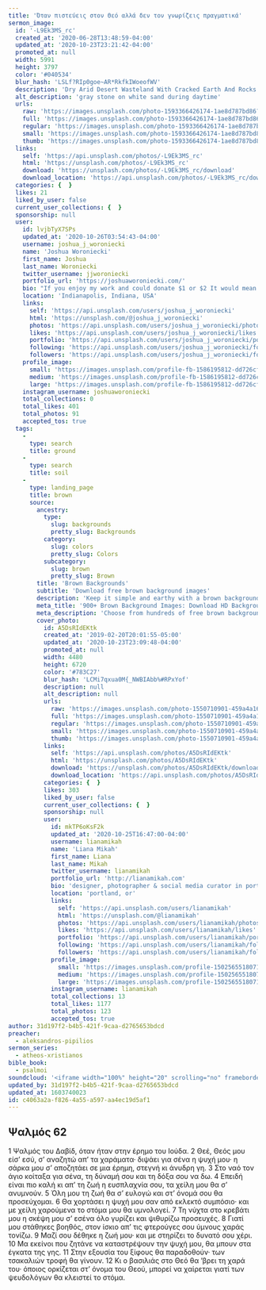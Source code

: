 ```yaml
---
title: 'Όταν πιστεύεις στον Θεό αλλά δεν τον γνωρίζεις πραγματικά'
sermon_image:
  id: '-L9Ek3MS_rc'
  created_at: '2020-06-28T13:48:59-04:00'
  updated_at: '2020-10-23T23:21:42-04:00'
  promoted_at: null
  width: 5991
  height: 3797
  color: '#040534'
  blur_hash: 'LSLf?RIp0goe~AR*RkfkIWoeofWV'
  description: 'Dry Arid Desert Wasteland With Cracked Earth And Rocks'
  alt_description: 'gray stone on white sand during daytime'
  urls:
    raw: 'https://images.unsplash.com/photo-1593366426174-1ae8d787bd86?ixlib=rb-1.2.1&ixid=eyJhcHBfaWQiOjE2Mzc0OX0'
    full: 'https://images.unsplash.com/photo-1593366426174-1ae8d787bd86?ixlib=rb-1.2.1&q=85&fm=jpg&crop=entropy&cs=srgb&ixid=eyJhcHBfaWQiOjE2Mzc0OX0'
    regular: 'https://images.unsplash.com/photo-1593366426174-1ae8d787bd86?ixlib=rb-1.2.1&q=80&fm=jpg&crop=entropy&cs=tinysrgb&w=1080&fit=max&ixid=eyJhcHBfaWQiOjE2Mzc0OX0'
    small: 'https://images.unsplash.com/photo-1593366426174-1ae8d787bd86?ixlib=rb-1.2.1&q=80&fm=jpg&crop=entropy&cs=tinysrgb&w=400&fit=max&ixid=eyJhcHBfaWQiOjE2Mzc0OX0'
    thumb: 'https://images.unsplash.com/photo-1593366426174-1ae8d787bd86?ixlib=rb-1.2.1&q=80&fm=jpg&crop=entropy&cs=tinysrgb&w=200&fit=max&ixid=eyJhcHBfaWQiOjE2Mzc0OX0'
  links:
    self: 'https://api.unsplash.com/photos/-L9Ek3MS_rc'
    html: 'https://unsplash.com/photos/-L9Ek3MS_rc'
    download: 'https://unsplash.com/photos/-L9Ek3MS_rc/download'
    download_location: 'https://api.unsplash.com/photos/-L9Ek3MS_rc/download'
  categories: {  }
  likes: 21
  liked_by_user: false
  current_user_collections: {  }
  sponsorship: null
  user:
    id: lvjbTyX7SPs
    updated_at: '2020-10-26T03:54:43-04:00'
    username: joshua_j_woroniecki
    name: 'Joshua Woroniecki'
    first_name: Joshua
    last_name: Woroniecki
    twitter_username: jjworoniecki
    portfolio_url: 'https://joshuaworoniecki.com/'
    bio: "If you enjoy my work and could donate $1 or $2 It would mean a lot to me. I work really hard to shoot some great photography. :) You can donate to my Paypal: joshuaworoniecki@gmail.com \r\nAnd/or please follow On Instagram: @joshuaworoneicki"
    location: 'Indianapolis, Indiana, USA'
    links:
      self: 'https://api.unsplash.com/users/joshua_j_woroniecki'
      html: 'https://unsplash.com/@joshua_j_woroniecki'
      photos: 'https://api.unsplash.com/users/joshua_j_woroniecki/photos'
      likes: 'https://api.unsplash.com/users/joshua_j_woroniecki/likes'
      portfolio: 'https://api.unsplash.com/users/joshua_j_woroniecki/portfolio'
      following: 'https://api.unsplash.com/users/joshua_j_woroniecki/following'
      followers: 'https://api.unsplash.com/users/joshua_j_woroniecki/followers'
    profile_image:
      small: 'https://images.unsplash.com/profile-fb-1586195812-dd726cf1a63d.jpg?ixlib=rb-1.2.1&q=80&fm=jpg&crop=faces&cs=tinysrgb&fit=crop&h=32&w=32'
      medium: 'https://images.unsplash.com/profile-fb-1586195812-dd726cf1a63d.jpg?ixlib=rb-1.2.1&q=80&fm=jpg&crop=faces&cs=tinysrgb&fit=crop&h=64&w=64'
      large: 'https://images.unsplash.com/profile-fb-1586195812-dd726cf1a63d.jpg?ixlib=rb-1.2.1&q=80&fm=jpg&crop=faces&cs=tinysrgb&fit=crop&h=128&w=128'
    instagram_username: joshuaworoniecki
    total_collections: 0
    total_likes: 401
    total_photos: 91
    accepted_tos: true
  tags:
    -
      type: search
      title: ground
    -
      type: search
      title: soil
    -
      type: landing_page
      title: brown
      source:
        ancestry:
          type:
            slug: backgrounds
            pretty_slug: Backgrounds
          category:
            slug: colors
            pretty_slug: Colors
          subcategory:
            slug: brown
            pretty_slug: Brown
        title: 'Brown Backgrounds'
        subtitle: 'Download free brown background images'
        description: 'Keep it simple and earthy with a brown background from Unsplash. All of our images are beautiful, curated, and free to download. Welcome to the future.'
        meta_title: '900+ Brown Background Images: Download HD Backgrounds on Unsplash'
        meta_description: 'Choose from hundreds of free brown backgrounds. Download beautiful, curated free backgrounds on Unsplash.'
        cover_photo:
          id: A5DsRIdEKtk
          created_at: '2019-02-20T20:01:55-05:00'
          updated_at: '2020-10-23T23:09:48-04:00'
          promoted_at: null
          width: 4480
          height: 6720
          color: '#783C27'
          blur_hash: 'LCMi7qxua0M{_NWBIAbb%#RPxYof'
          description: null
          alt_description: null
          urls:
            raw: 'https://images.unsplash.com/photo-1550710901-459a4a16d4a8?ixlib=rb-1.2.1'
            full: 'https://images.unsplash.com/photo-1550710901-459a4a16d4a8?ixlib=rb-1.2.1&q=85&fm=jpg&crop=entropy&cs=srgb'
            regular: 'https://images.unsplash.com/photo-1550710901-459a4a16d4a8?ixlib=rb-1.2.1&q=80&fm=jpg&crop=entropy&cs=tinysrgb&w=1080&fit=max'
            small: 'https://images.unsplash.com/photo-1550710901-459a4a16d4a8?ixlib=rb-1.2.1&q=80&fm=jpg&crop=entropy&cs=tinysrgb&w=400&fit=max'
            thumb: 'https://images.unsplash.com/photo-1550710901-459a4a16d4a8?ixlib=rb-1.2.1&q=80&fm=jpg&crop=entropy&cs=tinysrgb&w=200&fit=max'
          links:
            self: 'https://api.unsplash.com/photos/A5DsRIdEKtk'
            html: 'https://unsplash.com/photos/A5DsRIdEKtk'
            download: 'https://unsplash.com/photos/A5DsRIdEKtk/download'
            download_location: 'https://api.unsplash.com/photos/A5DsRIdEKtk/download'
          categories: {  }
          likes: 303
          liked_by_user: false
          current_user_collections: {  }
          sponsorship: null
          user:
            id: mkTP6oKsF2k
            updated_at: '2020-10-25T16:47:00-04:00'
            username: lianamikah
            name: 'Liana Mikah'
            first_name: Liana
            last_name: Mikah
            twitter_username: lianamikah
            portfolio_url: 'http://lianamikah.com'
            bio: 'designer, photographer & social media curator in portland, OR'
            location: 'portland, or'
            links:
              self: 'https://api.unsplash.com/users/lianamikah'
              html: 'https://unsplash.com/@lianamikah'
              photos: 'https://api.unsplash.com/users/lianamikah/photos'
              likes: 'https://api.unsplash.com/users/lianamikah/likes'
              portfolio: 'https://api.unsplash.com/users/lianamikah/portfolio'
              following: 'https://api.unsplash.com/users/lianamikah/following'
              followers: 'https://api.unsplash.com/users/lianamikah/followers'
            profile_image:
              small: 'https://images.unsplash.com/profile-1502565518071-0757cd74b5a5?ixlib=rb-1.2.1&q=80&fm=jpg&crop=faces&cs=tinysrgb&fit=crop&h=32&w=32'
              medium: 'https://images.unsplash.com/profile-1502565518071-0757cd74b5a5?ixlib=rb-1.2.1&q=80&fm=jpg&crop=faces&cs=tinysrgb&fit=crop&h=64&w=64'
              large: 'https://images.unsplash.com/profile-1502565518071-0757cd74b5a5?ixlib=rb-1.2.1&q=80&fm=jpg&crop=faces&cs=tinysrgb&fit=crop&h=128&w=128'
            instagram_username: lianamikah
            total_collections: 13
            total_likes: 1177
            total_photos: 123
            accepted_tos: true
author: 31d197f2-b4b5-421f-9caa-d2765653bdcd
preacher:
  - aleksandros-pipilios
sermon_series:
  - atheos-xristianos
bible_book:
  - psalmoi
soundcloud: '<iframe width="100%" height="20" scrolling="no" frameborder="no" allow="autoplay" src="https://w.soundcloud.com/player/?url=https%3A//api.soundcloud.com/tracks/704263423%3Fsecret_token%3Ds-0AvuS&color=%23ff5500&inverse=false&auto_play=false&show_user=true"></iframe>'
updated_by: 31d197f2-b4b5-421f-9caa-d2765653bdcd
updated_at: 1603740023
id: c4063a2a-f826-4a55-a597-aa4ec19d5af1
---
```

## Ψαλμός 62

1 Ψαλμός του Δαβίδ, όταν ήταν στην έρημο του Ιούδα.
2 Θεέ, Θεός μου είσ’ εσύ,
σ’ αναζητώ απ’ τα χαράματα·
διψάει για σένα η ψυχή μου·
η σάρκα μου σ’ αποζητάει
σε μια έρημη, στεγνή
κι άνυδρη γη.
3 Στο ναό τον άγιο κοίταξα για σένα,
τη δύναμή σου και τη δόξα σου να δω.
4 Επειδή είναι πιο καλή κι απ’ τη ζωή
η ευσπλαχνία σου,
τα χείλη μου θα σ’ ανυμνούν.
5 Όλη μου τη ζωή θα σ’ ευλογώ
και στ’ όνομά σου
θα προσεύχομαι.
6 Θα χορτάσει η ψυχή μου σαν από εκλεκτό συμπόσιο·
και με χείλη χαρούμενα
το στόμα μου θα υμνολογεί.
7 Τη νύχτα στο κρεβάτι μου
η σκέψη μου σ’ εσένα όλο γυρίζει
και ψιθυρίζω προσευχές.
8 Γιατί μου στάθηκες βοηθός,
στον ίσκιο απ’ τις φτερούγες σου
ύμνους χαράς τονίζω.
9 Μαζί σου δέθηκε η ζωή μου·
και με στηρίζει το δυνατό σου χέρι.
10 Μα εκείνοι που ζητάνε να καταστρέψουν
την ψυχή μου,
θα μπουν στα έγκατα της γης.
11 Στην εξουσία του ξίφους θα παραδοθούν·
των τσακαλιών τροφή θα γίνουν.
12 Κι ο βασιλιάς στο Θεό θα ’βρει τη χαρά του·
όποιος ορκίζεται στ’ όνομα του Θεού,
μπορεί να χαίρεται
γιατί των ψευδολόγων θα κλειστεί το στόμα.